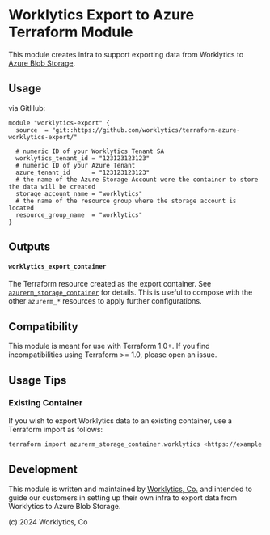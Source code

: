 # Worklytics Export to Azure Terraform Module

This module creates infra to support exporting data from Worklytics to [Azure Blob Storage].

## Usage

via GitHub:
```hcl
module "worklytics-export" {
  source  = "git::https://github.com/worklytics/terraform-azure-worklytics-export/"

  # numeric ID of your Worklytics Tenant SA
  worklytics_tenant_id = "123123123123"
  # numeric ID of your Azure Tenant
  azure_tenant_id      = "123123123123"
  # the name of the Azure Storage Account were the container to store the data will be created
  storage_account_name = "worklytics"
  # the name of the resource group where the storage account is located
  resource_group_name  = "worklytics"
}
```

## Outputs

#### `worklytics_export_container`
The Terraform resource created as the export container. See [`azurerm_storage_container`] for details.
This is useful to compose with the other `azurerm_*` resources to apply further configurations.

## Compatibility

This module is meant for use with Terraform 1.0+. If you find incompatibilities using Terraform >=
1.0, please open an issue.

## Usage Tips

### Existing Container

If you wish to export Worklytics data to an existing container, use a Terraform import as follows:

```bash
terraform import azurerm_storage_container.worklytics <https://example.blob.core.windows.net/container>
```

## Development

This module is written and maintained by [Worklytics, Co.](https://worklytics.co/) and intended to
guide our customers in setting up their own infra to export data from Worklytics to Azure Blob Storage.

(c) 2024 Worklytics, Co

[Azure Blob Storage]: https://learn.microsoft.com/en-us/azure/storage/blobs/
[`azurerm_storage_container`]: https://registry.terraform.io/providers/hashicorp/azurerm/latest/docs/resources/storage_container
